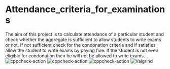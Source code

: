 # Attendance_criteria_for_examinations

The aim of this project is to calculate attendance of a particular student and check whether the aggregate is sufficient to allow students to write exams or not. 
If not sufficient check for the condonation criteria and if satisfies allow the student to write exams by paying fine. If the student is not even eligible for condonation then he will not be allowed to write exams.
![cppcheck-action](https://github.com/stepin104311/Attendance_criteria_for_examinations/workflows/cppcheck-action/badge.svg)
![cppcheck-action](https://github.com/stepin104311/Attendance_criteria_for_examinations/workflows/cppcheck-action/badge.svg)
![cppcheck-action](https://github.com/stepin104311/Attendance_criteria_for_examinations/workflows/cppcheck-action/badge.svg)
![Valgrind](https://github.com/stepin104311/Attendance_criteria_for_examinations/workflows/Valgrind/badge.svg)
